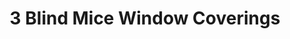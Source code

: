 ---
title: "3 Blind Mice Window Coverings"
url: /sacramento/3-blind-mice-window-coverings/
shop: Jalousien
---